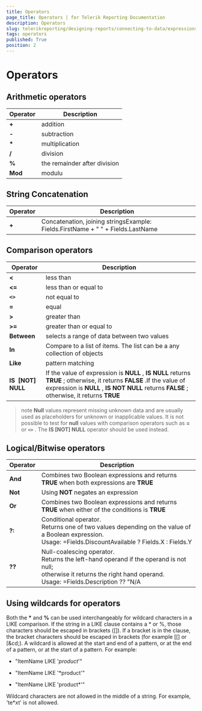 ```yaml
---
title: Operators
page_title: Operators | for Telerik Reporting Documentation
description: Operators
slug: telerikreporting/designing-reports/connecting-to-data/expressions/expressions-reference/operators
tags: operators
published: True
position: 2
---
```


# Operators



## Arithmetic operators


| Operator | Description |
| ------ | ------ |
| __+__ |addition|
| __-__ |subtraction|
| __*__ |multiplication|
| __/__ |division|
| __%__ |the remainder after division|
| __Mod__ |modulu|




## String Concatenation


| Operator | Description |
| ------ | ------ |
| __+__ |Concatenation, joining stringsExample: Fields.FirstName + " " + Fields.LastName|




## Comparison operators


| Operator | Description |
| ------ | ------ |
| __<__ |less than|
| __<=__ |less than or equal to|
| __```<>```__ |not equal to|
| __=__ |equal|
| __>__ |greater than|
| __>=__ |greater than or equal to|
| __Between__ |selects a range of data between two values|
| __In__ |Compare to a list of items. The list can be a any collection of objects|
| __Like__ |pattern matching|
| __IS  [NOT] NULL__ |If the value of expression is __NULL__ , __IS NULL__ returns __TRUE__ ; 						otherwise, it returns __FALSE__ .If the value of expression is __NULL__ , __IS NOT NULL__ returns __FALSE__ ; 			    	otherwise, it returns __TRUE__ |




>note  __Null__  values represent missing unknown data and are usually used as placeholders for unknown or inapplicable values.            It is not possible to test for  __null__  values with comparison operators such as  __=__  or  __```<>```__ .           The  __IS [NOT] NULL__  operator should be used instead.         


## Logical/Bitwise operators


| Operator | Description |
| ------ | ------ |
| __And__ |Combines two Boolean expressions and returns __TRUE__ when both expressions are __TRUE__ |
| __Not__ |Using __NOT__ negates an expression|
| __Or__ |Combines two Boolean expressions and returns __TRUE__ when either of the conditions is __TRUE__ |
| __?:__ |Conditional operator.<br/>            Returns one of two values depending on the value of a Boolean expression. <br/>            Usage: =Fields.DiscountAvailable ? Fields.X : Fields.Y|
| __??__ |Null-coalescing operator.<br/>            Returns the left-hand operand if the operand is not null; <br/>            otherwise it returns the right hand operand.  <br/>            Usage: =Fields.Description ?? "N/A|




## Using wildcards for operators

Both the __*__  and __%__  can be used interchangeably for wildcard characters 			in a LIKE comparison. If the string in a LIKE clause contains a * 			or %, those characters should be escaped in brackets ([]). If a 			bracket is in the clause, the bracket characters should be escaped 			in brackets (for example [[] or [&cd;). A wildcard is allowed 			at the start and end of a pattern, or at the end of a pattern, or 			at the start of a pattern. For example:

* "ItemName LIKE '*product*'"

* "ItemName LIKE '*product'"

* "ItemName LIKE 'product*'"

Wildcard characters are not allowed in the middle of a string. 				For example, 'te*xt' is not allowed.
